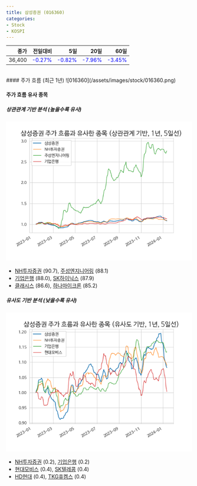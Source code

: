 ```yaml
---
title: 삼성증권 (016360)
categories:
- Stock
- KOSPI
---
```


|종가|전일대비|5일|20일|60일|
|---:|-------:|--:|---:|---:|
|36,400|<span style="color: blue">-0.27%</span>|<span style="color: blue">-0.82%</span>|<span style="color: blue">-7.96%</span>|<span style="color: blue">-3.45%</span>|

<!-- more -->
<br>
#### 주가 흐름 (최근 1년)
![016360](/assets/images/stock/016360.png)


#### 주가 흐름 유사 종목


##### 상관관계 기반 분석 (높을수록 유사)
![016360](/assets/images/stock/016360_corr.png)
- [NH투자증권](/005940/) (90.7), [주성엔지니어링](/036930/) (88.1)
- [기업은행](/024110/) (88.0), [SK하이닉스](/000660/) (87.9)
- [클래시스](/214150/) (86.6), [하나마이크론](/067310/) (85.2)


##### 유사도 기반 분석 (낮을수록 유사)	
![016360](/assets/images/stock/016360_sim.png)
- [NH투자증권](/005940/) (0.2), [기업은행](/024110/) (0.2)
- [현대모비스](/012330/) (0.4), [SK텔레콤](/017670/) (0.4)
- [HD현대](/267250/) (0.4), [TKG휴켐스](/069260/) (0.4)